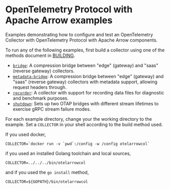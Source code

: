 # OpenTelemetry Protocol with Apache Arrow examples

Examples demonstrating how to configure and test an OpenTelemetry Collector with
OpenTelemetry Protocol with Apache Arrow components.

To run any of the following examples, first build a collector using one of the
methods document in [BUILDING](../BUILDING.md).

- [`bridge`](./bridge/README.md): A compression bridge between "edge" (gateway)
  and "saas" (reverse gateway) collectors.
- [`metadata-bridge`](./metadata-bridge/README.md): A compression bridge between
  "edge" (gateway) and "saas" (reverse gateway) collectors with metadata
  support, allowing request headers through.
- [`recorder`](./recorder/README.md): A collector with support for recording
  data files for diagnostic and benchmark purposes.
- [`shutdown`](./shutdown/README.md): Sets up two OTAP bridges with different
  stream lifetimes to exercise gRPC stream failure modes.

For each example directory, change your the working directory to the example.
Set a `COLLECTOR` in your shell according to the build method used.

If you used docker,

```shell
COLLECTOR=`docker run -v `pwd`:/config -w /config otelarrowcol`
```

if you used an installed Golang toolchain and local sources,

```shell
COLLECTOR=../../../bin/otelarrowcol
```

and if you used the `go install` method,

```shell
COLLECTOR=${GOPATH}/bin/otelarrowcol
```
